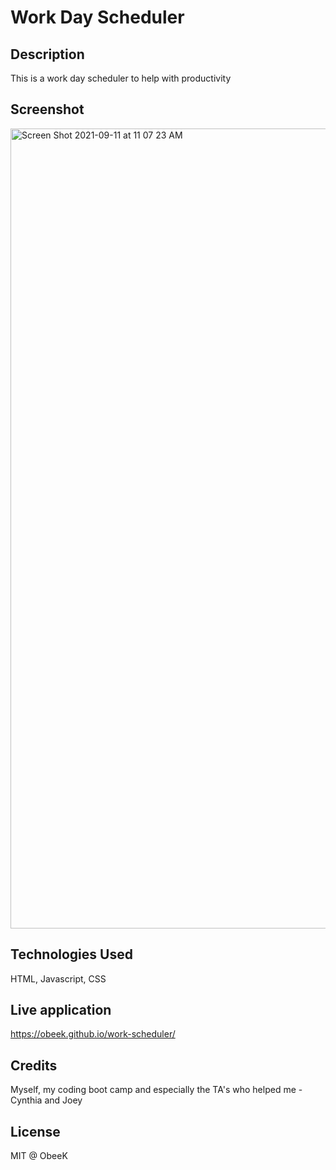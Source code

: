 # Work Day Scheduler

## Description
This is a work day scheduler to help with productivity

## Screenshot
<img width="1280" alt="Screen Shot 2021-09-11 at 11 07 23 AM" src="https://user-images.githubusercontent.com/86803279/132954132-46a31177-a441-4b37-bfb3-f313c04bb185.png">

## Technologies Used
HTML, Javascript, CSS

## Live application
https://obeek.github.io/work-scheduler/

## Credits
Myself, my coding boot camp and especially the TA's who helped me - Cynthia and Joey

## License
MIT @ ObeeK

